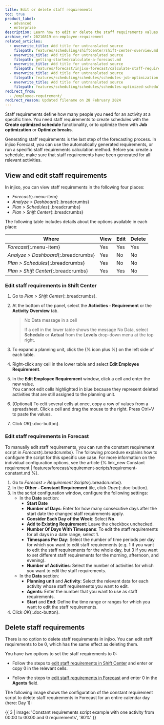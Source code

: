 ```yaml
---
title: Edit or delete staff requirements
toc: true
product_label:
  - advanced
  - enterprise
description: Learn how to edit or delete the staff requirements values calculated by injixo.
archive_ref: 20210819-en-employee-requirement
related_articles:
  - overwrite_title: Add title for untranslated source
    filepath: features/scheduling/shiftcenter/shift-center-overview.md
  - overwrite_title: Add title for untranslated source
    filepath: getting-started/calculate-a-forecast.md
  - overwrite_title: Add title for untranslated source
    filepath: features/forecast/injixo-forecast/calculate-staff-requirements.md
  - overwrite_title: Add title for untranslated source
    filepath: features/scheduling/schedules/schedules-job-optimization.md
  - overwrite_title: Add title for untranslated source
    filepath: features/scheduling/schedules/schedules-optimized-schedules.md
redirect_from:
  - /employee-requirement/
redirect_reason: Updated filename on 28 February 2024
---
```


Staff requirements define how many people you need for an activity at a specific time. You need staff requirements to create schedules with the **Create optimized schedule** functionality, or to optimize them with **Job optimization** or **Optimize breaks**.

Generating staff requirements is the last step of the forecasting process. In injixo Forecast, you can use the automatically generated requirements, or run a specific staff requirements calculation method. Before you create a schedule, make sure that staff requirements have been generated for all relevant activities.

## View and edit staff requirements

In injixo, you can view staff requirements in the following four places:

- _Forecast_{:.menu-item}
- _Analyze > Dashboard_{:.breadcrumbs}
- _Plan > Schedules_{:.breadcrumbs}
- _Plan > Shift Center_{:.breadcrumbs}

The following table includes details about the options available in each place:

<style>
table {
   margin-left: 0px;
}
</style>

| Where                                | View | Edit | Delete |
| ------------------------------------ | ---- | ---- | ------ |
| _Forecast_{:.menu-item}              | Yes  | Yes  | Yes    |
| _Analyze > Dashboard_{:.breadcrumbs} | Yes  | No   | No     |
| _Plan > Schedules_{:.breadcrumbs}    | Yes  | No   | No     |
| _Plan > Shift Center_{:.breadcrumbs} | Yes  | Yes  | No     |

### Edit staff requirements in Shift Center

1. Go to _Plan > Shift Center_{:.breadcrumbs}.
2. At the bottom of the panel, select the **Activities - Requirement** or the **Activity Overview** tab.<br>

   > No Data message in a cell
   >
   > If a cell in the lower table shows the message No Data, select **Schedule** or **Actual** from the **Levels** drop-down menu at the top right.

3. To expand a planning unit, click the {% icon plus %} on the left side of each table.
4. Right-click any cell in the lower table and select **Edit Employee Requirement**.
5. In the **Edit Employee Requirement** window, click a cell and enter the new value.<br>
   You cannot edit cells highlighted in blue because they represent deleted activities that are still assigned to the planning unit.<br>

6. (Optional) To edit several cells at once, copy a row of values from a spreadsheet. Click a cell and drag the mouse to the right. Press Ctrl+V to paste the values.<br>
7. Click _OK_{:.doc-button}.

### Edit staff requirements in Forecast

To manually edit staff requirements, you can run the constant requirement script in _Forecast_{:.breadcrumbs}. The following procedure explains how to configure the script for this specific use case. For more information on the individual configuration options, see the article {% link_new Constant requirement | features/forecast/requirement-scripts/requirement-constant.md %}.

1. Go to _Forecast > Requirement Scripts_{:.breadcrumbs}.
2. In the **Other - Constant Requirement** tile, click _Open_{:.doc-button}.<br>
3. In the script configuration window, configure the following settings:
   - In the **Date** section:
     - **Start Date**
     - **Number of Days**: Enter for how many consecutive days after the start date the changed staff requirements apply.
     - **Consider Each Day of the Week**: Select **No**.
     - **Add to Existing Requirement**: Leave the checkbox unchecked.
     - **Number Of Days With Timespans**: To edit the staff requirements for all days in a date range, select 1.
     - **Timespans Per Day**: Select the number of time periods per day for which you want to edit staff requirements (e.g. 1 if you want to edit the staff requirements for the whole day, but 3 if you want to set different staff requirements for the morning, afternoon, and evening).
     - **Number of Activities**: Select the number of activities for which you want to edit the staff requirements.
   - In the **Data** section:
     - **Planning unit** and **Activity**: Select the relevant data for each activity whose staff requirements you want to edit.
     - **Agents**: Enter the number that you want to use as staff requirements.
     - **Start** and **End**: Define the time range or ranges for which you want to edit the staff requirements.
4. Click _OK_{:.doc-button}.

## Delete staff requirements

There is no option to delete staff requirements in injixo. You can edit staff requirements to be 0, which has the same effect as deleting them.

You have two options to set the staff requirements to 0:

- Follow the steps to [edit staff requirements in Shift Center](#edit-staff-requirements-in-shift-center) and enter or copy 0 in the relevant cells.

- Follow the steps to [edit staff requirements in Forecast](#edit-staff-requirements-in-forecast) and enter 0 in the **Agents** field.

The following image shows the configuration of the constant requirement script to delete staff requirements in Forecast for an entire calendar day (here: Day 1):

{{ 3 | image: 'Constant requirements script example with one activity from 00:00 to 00:00 and 0 requirements', '80%' }}
